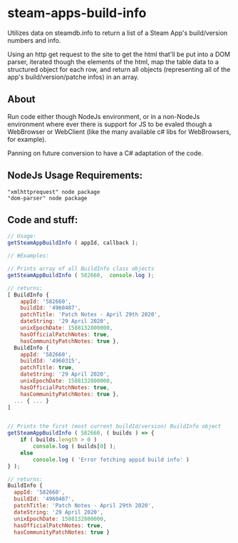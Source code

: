 # steam-apps-build-info
Utilizes data on steamdb.info to return a list of a Steam App's build/version numbers and info.

Using an http get request to the site to get the html that'll be put into a DOM parser, iterated though the elements of the html, map the table data to a structured object for each row, and return all objects (representing all of the app's build/version/patche infos) in an array.


## About
Run code either though NodeJs environment, or in a non-NodeJs environment where ever there is support for JS to be evaled though a WebBrowser or WebClient (like the many available c# libs for WebBrowsers, for example). 

Panning on future conversion to have a C# adaptation of the code. 

## NodeJs Usage Requirements:
```
"xmlhttprequest" node package
"dom-parser" node package
```


## Code and stuff:
```js
// Usage:
getSteamAppBuildInfo ( appId, callback );

// #Examples:

// Prints array of all BuildInfo class objects
getSteamAppBuildInfo ( 582660,  console.log );

// returns:
[ BuildInfo {
    appId: '582660',
    buildId: '4960487',
    patchTitle: 'Patch Notes - April 29th 2020',
    dateString: '29 April 2020',
    unixEpochDate: 1588132800000,
    hasOfficialPatchNotes: true,
    hasCommunityPatchNotes: true },
  BuildInfo {
    appId: '582660',
    buildId: '4960315',
    patchTitle: true,
    dateString: '29 April 2020',
    unixEpochDate: 1588132800000,
    hasOfficialPatchNotes: true,
    hasCommunityPatchNotes: true },
  ... { ... }
]


// Prints the first (most current buildId/version) BuildInfo object
getSteamAppBuildInfo ( 582660, ( builds ) => {
    if ( builds.length > 0 )
        console.log ( builds[0] );
    else
        console.log ( 'Error fetching appid build info' )
} );

// returns:
BuildInfo {
  appId: '582660',
  buildId: '4960487',
  patchTitle: 'Patch Notes - April 29th 2020',
  dateString: '29 April 2020',
  unixEpochDate: 1588132800000,
  hasOfficialPatchNotes: true,
  hasCommunityPatchNotes: true }
```
